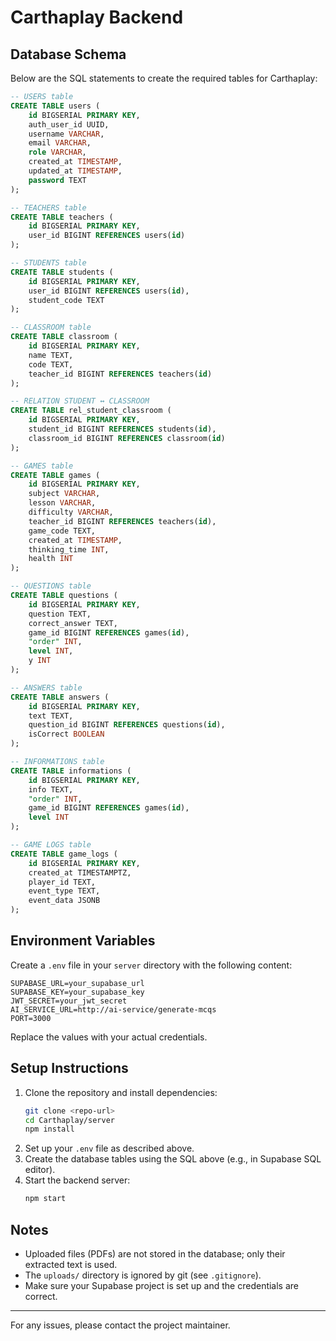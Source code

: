 # Carthaplay Backend

## Database Schema

Below are the SQL statements to create the required tables for Carthaplay:

```sql
-- USERS table
CREATE TABLE users (
    id BIGSERIAL PRIMARY KEY,
    auth_user_id UUID,
    username VARCHAR,
    email VARCHAR,
    role VARCHAR,
    created_at TIMESTAMP,
    updated_at TIMESTAMP,
    password TEXT
);

-- TEACHERS table
CREATE TABLE teachers (
    id BIGSERIAL PRIMARY KEY,
    user_id BIGINT REFERENCES users(id)
);

-- STUDENTS table
CREATE TABLE students (
    id BIGSERIAL PRIMARY KEY,
    user_id BIGINT REFERENCES users(id),
    student_code TEXT
);

-- CLASSROOM table
CREATE TABLE classroom (
    id BIGSERIAL PRIMARY KEY,
    name TEXT,
    code TEXT,
    teacher_id BIGINT REFERENCES teachers(id)
);

-- RELATION STUDENT ↔ CLASSROOM
CREATE TABLE rel_student_classroom (
    id BIGSERIAL PRIMARY KEY,
    student_id BIGINT REFERENCES students(id),
    classroom_id BIGINT REFERENCES classroom(id)
);

-- GAMES table
CREATE TABLE games (
    id BIGSERIAL PRIMARY KEY,
    subject VARCHAR,
    lesson VARCHAR,
    difficulty VARCHAR,
    teacher_id BIGINT REFERENCES teachers(id),
    game_code TEXT,
    created_at TIMESTAMP,
    thinking_time INT,
    health INT
);

-- QUESTIONS table
CREATE TABLE questions (
    id BIGSERIAL PRIMARY KEY,
    question TEXT,
    correct_answer TEXT,
    game_id BIGINT REFERENCES games(id),
    "order" INT,
    level INT,
    y INT
);

-- ANSWERS table
CREATE TABLE answers (
    id BIGSERIAL PRIMARY KEY,
    text TEXT,
    question_id BIGINT REFERENCES questions(id),
    isCorrect BOOLEAN
);

-- INFORMATIONS table
CREATE TABLE informations (
    id BIGSERIAL PRIMARY KEY,
    info TEXT,
    "order" INT,
    game_id BIGINT REFERENCES games(id),
    level INT
);

-- GAME LOGS table
CREATE TABLE game_logs (
    id BIGSERIAL PRIMARY KEY,
    created_at TIMESTAMPTZ,
    player_id TEXT,
    event_type TEXT,
    event_data JSONB
);
```

## Environment Variables

Create a `.env` file in your `server` directory with the following content:

```
SUPABASE_URL=your_supabase_url
SUPABASE_KEY=your_supabase_key
JWT_SECRET=your_jwt_secret
AI_SERVICE_URL=http://ai-service/generate-mcqs
PORT=3000
```

Replace the values with your actual credentials.

## Setup Instructions

1. Clone the repository and install dependencies:
   ```sh
   git clone <repo-url>
   cd Carthaplay/server
   npm install
   ```
2. Set up your `.env` file as described above.
3. Create the database tables using the SQL above (e.g., in Supabase SQL editor).
4. Start the backend server:
   ```sh
   npm start
   ```

## Notes
- Uploaded files (PDFs) are not stored in the database; only their extracted text is used.
- The `uploads/` directory is ignored by git (see `.gitignore`).
- Make sure your Supabase project is set up and the credentials are correct.

---

For any issues, please contact the project maintainer.
